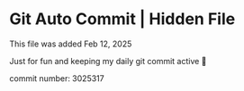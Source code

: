 # Git Auto Commit | Hidden File

This file was added Feb 12, 2025

Just for fun and keeping my daily git commit active 🤪

commit number: 3025317
